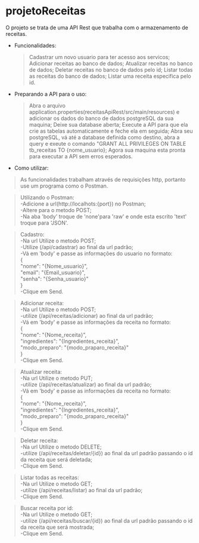 # projetoReceitas
O projeto se trata de uma API Rest que trabalha com o armazenamento de receitas.

- Funcionalidades:
  >Cadastrar um novo usuario para ter acesso aos servicos;
  >Adicionar receitas ao banco de dados;
  >Atualizar receitas no banco de dados;
  >Deletar receitas no banco de dados pelo id;
  >Listar todas as receitas do banco de dados;
  >Listar uma receita especifica pelo id.

- Preparando a API para o uso:
  >Abra o arquivo application.properties(receitasApiRest/src/main/resources) e adicionar os dados do banco de dados postgreSQL da sua maquina;
  >Deixe sua database aberta;
  >Execute a API para que ela crie as tabelas automaticamente e feche ela em seguida;
  >Abra seu postgreSQL, vá até a database definida como destino, abra a query e exeute o comando "GRANT ALL PRIVILEGES ON TABLE tb_receitas TO {nome_usuario};
  >Agora sua maquina esta pronta para executar a API sem erros esperados.

- Como utilizar:  
>As funcionalidades trabalham através de requisições http, portanto use um programa como o Postman.  
  
>Utilizando o Postman:  
  -Adicione a url(http://localhots:{port}) no Postman;  
  -Altere para o metodo POST;  
  -Na aba 'body' troque de 'none'para 'raw' e onde esta escrito 'text' troque para 'JSON'.  
    
>Cadastro:  
  -Na url Utilize o metodo POST;  
  -Utilize (/api/cadastrar) ao final da url padrão;  
  -Vá em 'body' e passe as informações do usuario no formato:  
      {  
        "nome": "{Nome_usuario}",  
        "email": "{Email_usuario}",  
        "senha": "{Senha_usuario}"  
      }  
  -Clique em Send.  
    
>Adicionar receita:  
  -Na url Utilize o metodo POST;  
  -utilize (/api/receitas/adicionar) ao final da url padrão;  
  -Vá em 'body' e passe as informações da receita no formato:  
      {  
        "nome": "{Nome_receita}",  
        "ingredientes": "{Ingredientes_receita}",  
        "modo_preparo": "{modo_praparo_receita}"  
      }  
   -Clique em Send.  
      
>Atualizar receita:  
  -Na url Utilize o metodo PUT;  
  -utilize (/api/receitas/atualizar) ao final da url padrão;  
  -Vá em 'body' e passe as informações da receita no formato:  
      {  
        "nome": "{Nome_receita}",  
        "ingredientes": "{Ingredientes_receita}",  
        "modo_preparo": "{modo_praparo_receita}"  
      }  
  -Clique em Send.  
      
>Deletar receita:  
  -Na url Utilize o metodo DELETE;  
  -utilize (/api/receitas/deletar/{id}) ao final da url padrão passando o id da receita que será deletada;  
  -Clique em Send.  
    
>Listar todas as receitas:  
  -Na url Utilize o metodo GET;  
  -utilize (/api/receitas/listar) ao final da url padrão;  
  -Clique em Send.  
    
>Buscar receita por id:  
  -Na url Utilize o metodo GET;  
  -utilize (/api/receitas/buscar/{id}) ao final da url padrão passando o id da receita que será mostrada;  
  -Clique em Send.  
